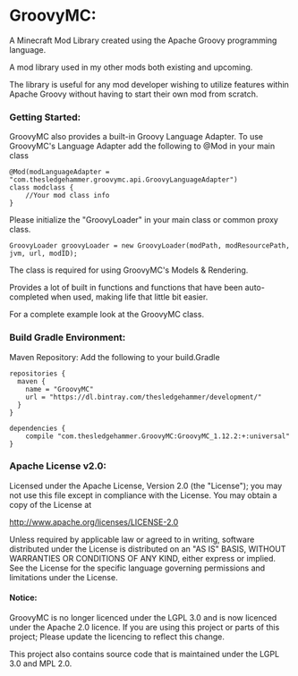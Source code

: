 # GroovyMC:
A Minecraft Mod Library created using the Apache Groovy programming language.

A mod library used in my other mods both existing and upcoming.

The library is useful for any mod developer wishing to utilize features within Apache Groovy without having to start their own mod from scratch.

### Getting Started:
GroovyMC also provides a built-in Groovy Language Adapter.
To use GroovyMC's Language Adapter add the following to @Mod in your main class
```
@Mod(modLanguageAdapter = "com.thesledgehammer.groovymc.api.GroovyLanguageAdapter")
class modclass {
    //Your mod class info
}

```

Please initialize the "GroovyLoader" in your main class or common proxy class.
```
GroovyLoader groovyLoader = new GroovyLoader(modPath, modResourcePath, jvm, url, modID);
```
The class is required for using GroovyMC's Models & Rendering.

Provides a lot of built in functions and functions that have been auto-completed when used, making life that little bit easier.

For a complete example look at the GroovyMC class.

### Build Gradle Environment:

Maven Repository:
Add the following to your build.Gradle
```
repositories {
  maven {
    name = "GroovyMC"
    url = "https://dl.bintray.com/thesledgehammer/development/"
  }
}

dependencies {
	compile "com.thesledgehammer.GroovyMC:GroovyMC_1.12.2:+:universal"
}
```

### Apache License v2.0:

Licensed under the Apache License, Version 2.0 (the "License");
you may not use this file except in compliance with the License.
You may obtain a copy of the License at

http://www.apache.org/licenses/LICENSE-2.0

Unless required by applicable law or agreed to in writing, software
distributed under the License is distributed on an "AS IS" BASIS,
WITHOUT WARRANTIES OR CONDITIONS OF ANY KIND, either express or implied.
See the License for the specific language governing permissions and
limitations under the License.

#### Notice:

GroovyMC is no longer licenced under the LGPL 3.0 and is now licenced under the Apache 2.0 licence. If you are using this project or parts of this project; Please update the licencing to reflect this change.

This project also contains source code that is maintained under the LGPL 3.0 and MPL 2.0.
